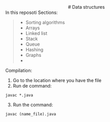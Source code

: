 <div align="center">
# Data structures 
</div>
In this reposoti 
Sections:

> - Sorting algorithms
> - Arrays
> - Linked list
> - Stack
> - Queue
> - Hashing
> - Graphs
> - 
Compilation:
1. Go to the location where you have the file
2.  Run de command:
```
javac *.java
```
3. Run the command:
```
javac (name_file).java
```

